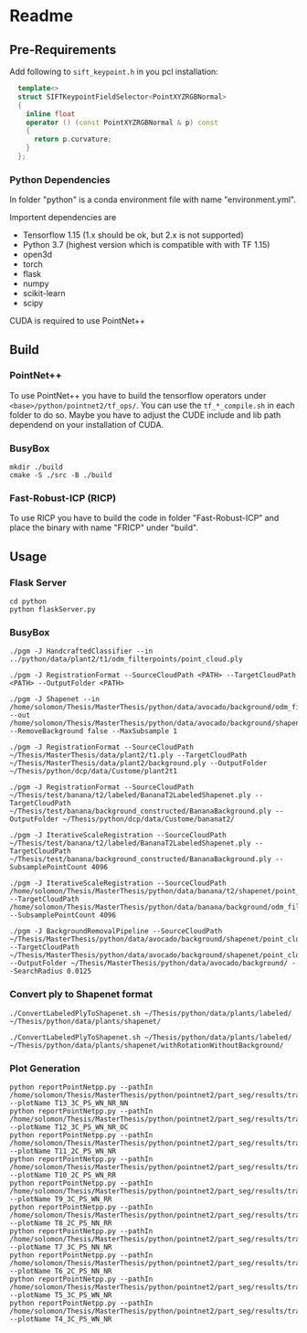 # Readme

## Pre-Requirements

Add following to `sift_keypoint.h` in you pcl installation:

``` cpp
  template<>
  struct SIFTKeypointFieldSelector<PointXYZRGBNormal>
  {
    inline float
    operator () (const PointXYZRGBNormal & p) const
    {
      return p.curvature;
    }
  };
```

### Python Dependencies

In folder "python" is a conda environment file with name "environment.yml".

Importent dependencies are

- Tensorflow 1.15 (1.x should be ok, but 2.x is not supported)
- Python 3.7 (highest version which is compatible with with TF 1.15)
- open3d
- torch
- flask
- numpy
- scikit-learn
- scipy

CUDA is required to use PointNet++

## Build 

### PointNet++

To use PointNet++ you have to build the tensorflow operators under `<base>/python/pointnet2/tf_ops/`. You can use the `tf_*_compile.sh` in each folder to do so. Maybe you have to adjust the CUDE include and lib path dependend on your installation of CUDA.

### BusyBox

```
mkdir ./build
cmake -S ./src -B ./build
```
### Fast-Robust-ICP (RICP)

To use RICP you have to build the code in folder "Fast-Robust-ICP" and place the binary with name "FRICP" under "build".

## Usage

### Flask Server

``` shell
cd python
python flaskServer.py
```

### BusyBox

``` shell
./pgm -J HandcraftedClassifier --in ../python/data/plant2/t1/odm_filterpoints/point_cloud.ply

./pgm -J RegistrationFormat --SourceCloudPath <PATH> --TargetCloudPath <PATH> --OutputFolder <PATH>

./pgm -J Shapenet --in /home/solomon/Thesis/MasterThesis/python/data/avocado/background/odm_filterpoints/point_cloud.ply --out /home/solomon/Thesis/MasterThesis/python/data/avocado/background/shapenet/point_cloud --RemoveBackground false --MaxSubsample 1

./pgm -J RegistrationFormat --SourceCloudPath ~/Thesis/MasterThesis/data/plant2/t1.ply --TargetCloudPath ~/Thesis/MasterThesis/data/plant2/background.ply --OutputFolder ~/Thesis/python/dcp/data/Custome/plant2t1

./pgm -J RegistrationFormat --SourceCloudPath ~/Thesis/test/banana/t2/labeled/BananaT2LabeledShapenet.ply --TargetCloudPath ~/Thesis/test/banana/background_constructed/BananaBackground.ply --OutputFolder ~/Thesis/python/dcp/data/Custome/bananat2/

./pgm -J IterativeScaleRegistration --SourceCloudPath ~/Thesis/test/banana/t2/labeled/BananaT2LabeledShapenet.ply --TargetCloudPath ~/Thesis/test/banana/background_constructed/BananaBackground.ply --SubsamplePointCount 4096

./pgm -J IterativeScaleRegistration --SourceCloudPath /home/solomon/Thesis/MasterThesis/python/data/banana/t2/shapenet/point_cloudSS1BackgroundPrediction.pcd --TargetCloudPath /home/solomon/Thesis/MasterThesis/python/data/banana/background/odm_filterpoints/point_cloud.ply --SubsamplePointCount 4096

./pgm -J BackgroundRemovalPipeline --SourceCloudPath ~/Thesis/MasterThesis/python/data/avocado/background/shapenet/point_cloudSS1BackgroundPrediction.pcd --TargetCloudPath ~/Thesis/MasterThesis/python/data/avocado/background/shapenet/point_cloud.ply --OutputFolder ~/Thesis/MasterThesis/python/data/avocado/background/ --SearchRadius 0.0125

```

### Convert ply to Shapenet format
``` shell
./ConvertLabeledPlyToShapenet.sh ~/Thesis/python/data/plants/labeled/ ~/Thesis/python/data/plants/shapenet/

./ConvertLabeledPlyToShapenet.sh ~/Thesis/python/data/plants/labeled/ ~/Thesis/python/data/plants/shapenet/withRotationWithoutBackground/
```
### Plot Generation
``` shell
python reportPointNetpp.py --pathIn /home/solomon/Thesis/MasterThesis/python/pointnet2/part_seg/results/training/t13_2Classes_PartSeg_WithNorm_WithoutRot_WithoutNormals/log_train.txt --plotName T13_3C_PS_WN_NR_NN
python reportPointNetpp.py --pathIn /home/solomon/Thesis/MasterThesis/python/pointnet2/part_seg/results/training/t12_3Classes_PartSeg_WithNorm_NoRot_OnlyCenter/log_train.txt --plotName T12_3C_PS_WN_NR_OC
python reportPointNetpp.py --pathIn /home/solomon/Thesis/MasterThesis/python/pointnet2/part_seg/results/training/t11_2Classes_PartSeg_WithNorm_WithoutRot/log_train.txt --plotName T11_2C_PS_WN_NR
python reportPointNetpp.py --pathIn /home/solomon/Thesis/MasterThesis/python/pointnet2/part_seg/results/training/t10_2Classes_PartSeg_WitNorm_WithRotation/log_train.txt --plotName T10_2C_PS_WN_RR
python reportPointNetpp.py --pathIn /home/solomon/Thesis/MasterThesis/python/pointnet2/part_seg/results/training/t9_3Classes_PartSeg_WitNorm_WithRotation/log_train.txt --plotName T9_3C_PS_WN_RR
python reportPointNetpp.py --pathIn /home/solomon/Thesis/MasterThesis/python/pointnet2/part_seg/results/training/t8_2Classes_PartSeg_NoNorm_RandRot/log_train.txt --plotName T8_2C_PS_NN_RR
python reportPointNetpp.py --pathIn /home/solomon/Thesis/MasterThesis/python/pointnet2/part_seg/results/training/t7_3ClassesPartSegNoNorm/log_train.txt --plotName T7_3C_PS_NN_NR
python reportPointNetpp.py --pathIn /home/solomon/Thesis/MasterThesis/python/pointnet2/part_seg/results/training/t6_2ClassesPartSeg/log_train.txt --plotName T6_2C_PS_NN_NR
python reportPointNetpp.py --pathIn /home/solomon/Thesis/MasterThesis/python/pointnet2/part_seg/results/training/t5_3ClassesPartSeg3C/log_train.txt --plotName T5_3C_PS_WN_NR
python reportPointNetpp.py --pathIn /home/solomon/Thesis/MasterThesis/python/pointnet2/part_seg/results/training/t4_3ClassesPartSeg/log_train.txt --plotName T4_3C_PS_WN_NR


```